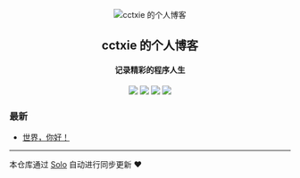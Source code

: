 <p align="center"><img alt="cctxie 的个人博客" src="https://static.b3log.org/images/brand/solo-32.png"></p><h2 align="center">
cctxie 的个人博客
</h2>

<h4 align="center">记录精彩的程序人生</h4>
<p align="center"><a title="cctxie 的个人博客" target="_blank" href="https://github.com/cctxie/solo-blog"><img src="https://img.shields.io/github/last-commit/cctxie/solo-blog.svg?style=flat-square&color=FF9900"></a>
<a title="GitHub repo size in bytes" target="_blank" href="https://github.com/cctxie/solo-blog"><img src="https://img.shields.io/github/repo-size/cctxie/solo-blog.svg?style=flat-square"></a>
<a title="Solo Version" target="_blank" href="https://github.com/b3log/solo/releases"><img src="https://img.shields.io/badge/solo-3.6.6-f1e05a.svg?style=flat-square&color=blueviolet"></a>
<a title="Hits" target="_blank" href="https://github.com/b3log/hits"><img src="https://hits.b3log.org/cctxie/solo-blog.svg"></a></p>

### 最新

* [世界，你好！](https://www.cuichao.online/hello-solo)



---

本仓库通过 [Solo](https://github.com/b3log/solo) 自动进行同步更新 ❤️ 